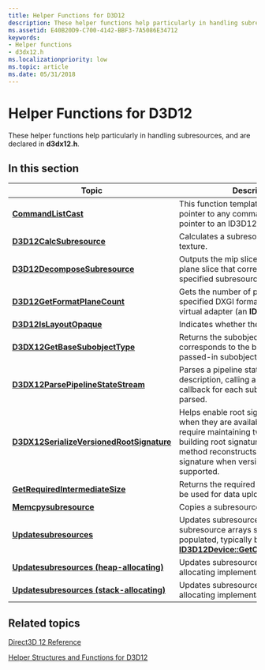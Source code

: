 ```yaml
---
title: Helper Functions for D3D12
description: These helper functions help particularly in handling subresources, and are declared in d3dx12.h.
ms.assetid: E40B20D9-C700-4142-BBF3-7A5086E34712
keywords:
- Helper functions
- d3dx12.h
ms.localizationpriority: low
ms.topic: article
ms.date: 05/31/2018
---
```


# Helper Functions for D3D12

These helper functions help particularly in handling subresources, and are declared in **d3dx12.h**.

## In this section



| Topic                                                                                             | Description                                                                                                                                                                                                                                                |
|---------------------------------------------------------------------------------------------------|------------------------------------------------------------------------------------------------------------------------------------------------------------------------------------------------------------------------------------------------------------|
| [**CommandListCast**](commandlistcast.md)<br/>                                     | This function template casts a constant pointer to any command list into a const pointer to an ID3D12CommandList.<br/>                                                                                                                               |
| [**D3D12CalcSubresource**](d3d12calcsubresource.md)<br/>                                   | Calculates a subresource index for a texture. <br/>                                                                                                                                                                                                  |
| [**D3D12DecomposeSubresource**](d3d12decomposesubresource.md)<br/>                         | Outputs the mip slice, array slice, and plane slice that correspond to the specified subresource index. <br/>                                                                                                                                        |
| [**D3D12GetFormatPlaneCount**](d3d12getformatplanecount.md)<br/>                           | Gets the number of planes for the specified DXGI format for the specified virtual adapter (an **ID3D12Device**). <br/>                                                                                                                               |
| [**D3D12IsLayoutOpaque**](d3d12islayoutopaque.md)<br/>                                     | Indicates whether the layout is opaque.<br/>                                                                                                                                                                                                         |
| [**D3DX12GetBaseSubobjectType**](d3dx12getbasesubobjecttype.md)<br/>                       | Returns the subobject type that corresponds to the base class of the passed-in subobject type.<br/>                                                                                                                                                  |
| [**D3DX12ParsePipelineStateStream**](d3dx12parsepipelinestream.md)<br/>                    | Parses a pipeline state stream description, calling a user-defined callback for each subobject instance parsed.<br/>                                                                                                                                 |
| [**D3DX12SerializeVersionedRootSignature**](d3dx12serializeversionedrootsignature.md)<br/> | Helps enable root signature 1.1 features when they are available, and does not require maintaining two code paths for building root signatures. This helper method reconstructs a version 1.0 root signature when version 1.1 is not supported.<br/> |
| [**GetRequiredIntermediateSize**](getrequiredintermediatesize.md)<br/>                     | Returns the required size of a buffer to be used for data upload. <br/>                                                                                                                                                                              |
| [**Memcpysubresource**](memcpysubresource.md)<br/>                                         | Copies a subresource row by row. <br/>                                                                                                                                                                                                               |
| [**Updatesubresources**](updatesubresources1.md)<br/>                                      | Updates subresources, all the subresource arrays should be populated, typically by calling [**ID3D12Device::GetCopyableFootprints**](/windows/desktop/api/d3d12/nf-d3d12-id3d12device-getcopyablefootprints). <br/>                                                                  |
| [**Updatesubresources (heap-allocating)**](updatesubresources2.md)<br/>                    | Updates subresources with a heap-allocating implementation. <br/>                                                                                                                                                                                    |
| [**Updatesubresources (stack-allocating)**](updatesubresources3.md)<br/>                   | Updates subresources with a stack-allocating implementation. <br/>                                                                                                                                                                                   |



 

## Related topics

<dl> <dt>

[Direct3D 12 Reference](direct3d-12-reference.md)
</dt> <dt>

[Helper Structures and Functions for D3D12](helper-structures-and-functions-for-d3d12.md)
</dt> </dl>

 

 





